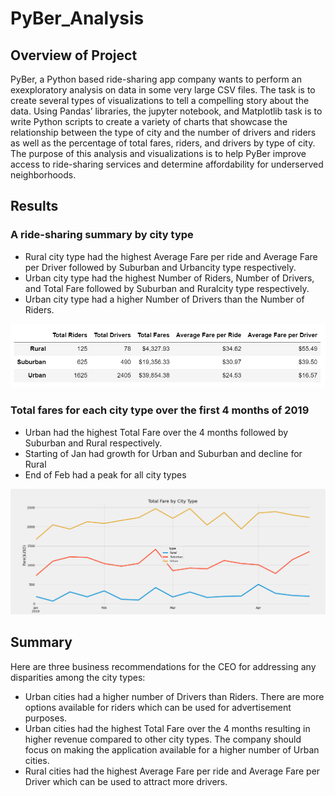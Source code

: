 # PyBer_Analysis
## Overview of Project
PyBer, a Python based ride-sharing app company wants to perform an exexploratory analysis on data in some very large CSV files. The task is to create several types of visualizations to tell a compelling story about the data. Using Pandas’ libraries, the jupyter notebook, and Matplotlib task is to write Python scripts to create a variety of charts that showcase the relationship between the type of city and the number of drivers and riders as well as the percentage of total fares, riders, and drivers by type of city. The purpose of this analysis and visualizations is to help PyBer improve access to ride-sharing services and determine affordability for underserved neighborhoods.

## Results
### A ride-sharing summary by city type
- Rural city type had the highest Average Fare per ride and Average Fare per Driver followed by Suburban and Urbancity type respectively.
- Urban city type had the highest Number of Riders, Number of Drivers, and Total Fare followed by Suburban and Ruralcity type respectively.
- Urban city type had a higher Number of Drivers than the Number of Riders. 

![PyBer_summary](./analysis/PyBer_summary.png)

### Total fares for each city type over the first 4 months of 2019
- Urban had the highest Total Fare over the 4 months followed by Suburban and Rural respectively. 
- Starting of Jan had growth for Urban and Suburban and decline for Rural
- End of Feb had a peak for all city types 

![PyBer_fare_summary](./analysis/PyBer_fare_summary.png)

## Summary
Here are three business recommendations for the CEO for addressing any disparities among the city types: 
- Urban cities had a higher number of Drivers than Riders. There are more options available for riders which can be used for advertisement purposes.
- Urban cities had the highest Total Fare over the 4 months resulting in higher revenue compared to other city types. The company should focus on making the application available for a higher number of Urban cities.
- Rural cities had the highest Average Fare per ride and Average Fare per Driver which can be used to attract more drivers.